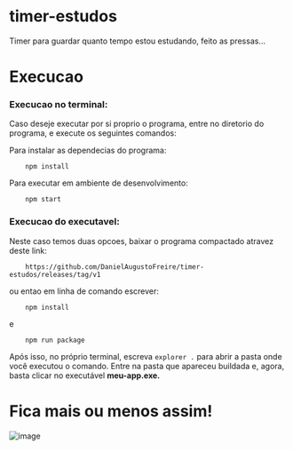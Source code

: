 # timer-estudos
Timer para guardar quanto tempo estou estudando, feito as pressas...
# Execucao
### Execucao no terminal:
Caso deseje executar por si proprio o programa, entre no diretorio do programa, e execute os seguintes comandos:

Para instalar as dependecias do programa:

        npm install

Para executar em ambiente de desenvolvimento:

        npm start

### Execucao do executavel:
Neste caso temos duas opcoes, baixar o programa compactado atravez deste link: 

        https://github.com/DanielAugustoFreire/timer-estudos/releases/tag/v1
ou entao em linha de comando escrever:

        npm install
e

        npm run package
        

Após isso, no próprio terminal, escreva `explorer .` para abrir a pasta onde você executou o comando. Entre na pasta que apareceu buildada e, agora, basta clicar no executável **meu-app.exe.**

# Fica mais ou menos assim!
![image](https://github.com/user-attachments/assets/a7ded567-3975-4745-83c6-2814cec8e403)

